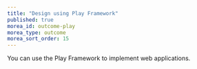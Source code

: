 ```yaml
---
title: "Design using Play Framework"
published: true
morea_id: outcome-play
morea_type: outcome
morea_sort_order: 15
---
```


You can use the Play Framework to implement web applications.
